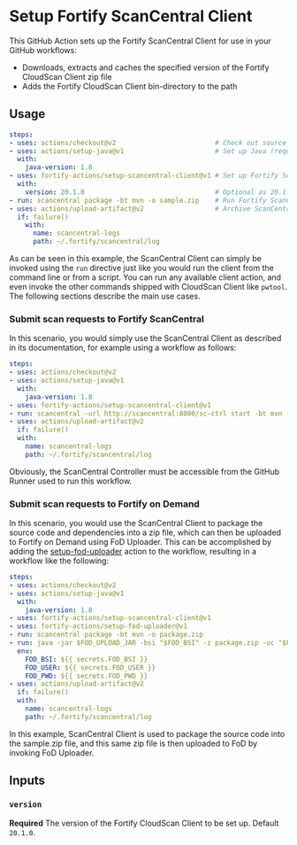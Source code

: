 # Setup Fortify ScanCentral Client

This GitHub Action sets up the Fortify ScanCentral Client for use in your GitHub workflows:
* Downloads, extracts and caches the specified version of the Fortify CloudScan Client zip file
* Adds the Fortify CloudScan Client bin-directory to the path

## Usage

```yaml
steps:
- uses: actions/checkout@v2                         # Check out source code
- uses: actions/setup-java@v1                       # Set up Java (required by ScanCentral Client and for actual build)
  with:
    java-version: 1.8
- uses: fortify-actions/setup-scancentral-client@v1 # Set up Fortify ScanCentral Client
  with:
    version: 20.1.0                                 # Optional as 20.1.0 is the default (and currently only version available)
- run: scancentral package -bt mvn -o sample.zip    # Run Fortify ScanCentral Client
- uses: actions/upload-artifact@v2                  # Archive ScanCentral Client logs on failure
  if: failure()
    with:
      name: scancentral-logs
      path: ~/.fortify/scancentral/log
```

As can be seen in this example, the ScanCentral Client can simply be invoked using the `run` directive just like you would run the client from the command line or from a script. You can run any available client action, and even invoke the other commands shipped with CloudScan Client like `pwtool`. The following sections describe the main use cases.

### Submit scan requests to Fortify ScanCentral

In this scenario, you would simply use the ScanCentral Client as described in its documentation, for example using a workflow as follows:

```yaml
steps:
- uses: actions/checkout@v2
- uses: actions/setup-java@v1
  with:
    java-version: 1.8
- uses: fortify-actions/setup-scancentral-client@v1
- run: scancentral -url http://scancentral:8080/sc-ctrl start -bt mvn -upload -application "My Application" -version "1.0" -uptoken 00000000-0000-0000-0000-0000000
- uses: actions/upload-artifact@v2
  if: failure()
  with:
    name: scancentral-logs
    path: ~/.fortify/scancentral/log
```

Obviously, the ScanCentral Controller must be accessible from the GitHub Runner used to run this workflow.

### Submit scan requests to Fortify on Demand

In this scenario, you would use the ScanCentral Client to package the source code and dependencies into a zip file, which can then be uploaded to Fortify on Demand using FoD Uploader. This can be accomplished by adding the [setup-fod-uploader](https://github.com/fortify-actions/setup-fod-uploader) action to the workflow, resulting in a workflow like the following:

```yaml
steps:
- uses: actions/checkout@v2
- uses: actions/setup-java@v1
  with:
    java-version: 1.8
- uses: fortify-actions/setup-scancentral-client@v1
- uses: fortify-actions/setup-fod-uploader@v1
- run: scancentral package -bt mvn -o package.zip
- run: java -jar $FOD_UPLOAD_JAR -bsi "$FOD_BSI" -z package.zip -uc "$FOD_USER" "$FOD_PWD" -ep 2 -pp 1
  env:
    FOD_BSI: ${{ secrets.FOD_BSI }}
    FOD_USER: ${{ secrets.FOD_USER }}
    FOD_PWD: ${{ secrets.FOD_PWD }}
- uses: actions/upload-artifact@v2
  if: failure()
  with:
    name: scancentral-logs
    path: ~/.fortify/scancentral/log
```

In this example, ScanCentral Client is used to package the source code into the sample.zip file, and this same zip file is then uploaded to FoD by invoking FoD Uploader.

## Inputs

### `version`
**Required** The version of the Fortify CloudScan Client to be set up. Default `20.1.0`.
